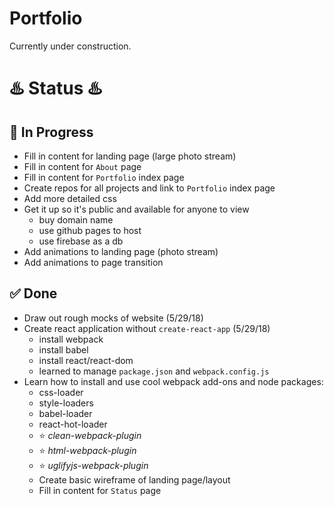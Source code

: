 # Portfolio
Currently under construction.

# :hotsprings: Status :hotsprings:
## :large_orange_diamond: In Progress
- Fill in content for landing page (large photo stream)
- Fill in content for `About` page
- Fill in content for `Portfolio` index page
- Create repos for all projects and link to `Portfolio` index page
- Add more detailed css
- Get it up so it's public and available for anyone to view
  - buy domain name
  - use github pages to host
  - use firebase as a db
- Add animations to landing page (photo stream)
- Add animations to page transition

## :white_check_mark:  Done
- Draw out rough mocks of website (5/29/18)
- Create react application without `create-react-app` (5/29/18)
  - install webpack
  - install babel
  - install react/react-dom
  - learned to manage `package.json` and `webpack.config.js`
- Learn how to install and use cool webpack add-ons and node packages:
  - css-loader
  - style-loaders
  - babel-loader
  - react-hot-loader
  - :star: _clean-webpack-plugin_
  - :star: _html-webpack-plugin_
  - :star: _uglifyjs-webpack-plugin_
  - Create basic wireframe of landing page/layout
  - Fill in content for `Status` page

